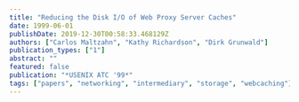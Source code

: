 ```yaml
---
title: "Reducing the Disk I/O of Web Proxy Server Caches"
date: 1999-06-01
publishDate: 2019-12-30T00:58:33.468129Z
authors: ["Carlos Maltzahn", "Kathy Richardson", "Dirk Grunwald"]
publication_types: ["1"]
abstract: ""
featured: false
publication: "*USENIX ATC '99*"
tags: ["papers", "networking", "intermediary", "storage", "webcaching"]
---
```


